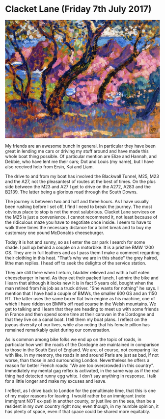 
# Clacket Lane (Friday 7th July 2017) #

![*In the Shade of the Pines (study) (1905) Theo van Rysselberghe*](../images/InTheShadeOfThePines.jpg "In the Shade of the Pines")

My friends are an awesome bunch in general. In particular they have been great in lending me cars or driving my stuff around and have made this whole boat thing possible. Of particular mention are Elize and Hannah, and Debbie, who have lent me their cars; Dot and Louis (my name), but I have also received help from Ersin, Kai and Liam.

The drive to and from my boat has involved the Blackwall Tunnel, M25, M23 and the A27, not the pleasantest of routes at the best of times. On the plus side between the M23 and A27 I get to drive on the A272, A283 and the B2139. The latter being a glorious road through the South Downs.

The journey is between two and half and three hours. As I have usually been rushing before I set off, I find I need to break the journey. The most obvious place to stop is not the most salubrious. Clacket Lane services on the M25 is just a convenience. I cannot recommend it, not least because of the ridiculous maze you have to negotiate once inside. I seem to have to walk three times the necessary distance for a toilet break and to buy my customary one pound McDonalds cheeseburger.

Today it is hot and sunny, so as I enter the car park I search for some shade. I pull up behind a couple on a motorbike. It is a pristine BMW 1200 GS. They are in full leathers and as I pass them I make a comment regarding their clothing in this heat. "That’s why we are in this shade" the grey haired, lithe man replies. I head off to seek the delights of the service station.

They are still there when I return, bladder relieved and with a half eaten cheeseburger in hand. As they eat their packed lunch, I admire the bike and I learn that although it looks new it is in fact 5 years old, bought when the man retired from his job as a truck driver. "She wants for nothing" he says. I mention that I have had a couple of BMWs, the smaller 600 GS and an 1150 RT. The latter uses the same boxer flat twin engine as his machine, one of which I have ridden on BMW’s off road course in the Welsh mountains. We get to talking and I learn that they are heading to meet up with some friends in France and then spend some time at their caravan in the Dordogne and that they live on a canal boat. I tell them my boat plans. I reflect on the joyous diversity of our lives, while also noting that his female pillion has remained remarkably quiet during our conversation.

As is common among bike folks we end up on the topic of roads, in particular how well the roads of the Dordogne are maintained in comparison to those in the South East of England. We are, of course, not comparing like with like. In my memory, the roads in and around Paris are just as bad, if not worse, than those in and surrounding London. Nevertheless he offers a reason for better French roads: “We are too overcrowded in this country”. Immediately my mental gag reflex is activated, in the same way as if the real thing had detected runny egg white. I don’t say anything in response. I talk for a little longer and make my excuses and leave.

I reflect, as I drive back to London for the penultimate time, that this is one of my major reasons for leaving. I would rather be an immigrant (note immigrant NOT ex-pat) in another county, or just live on the sea, than be a resident in my own country right now, even though, in my humble opinion, it has plenty of space, even if that space could be shared more equitably.
